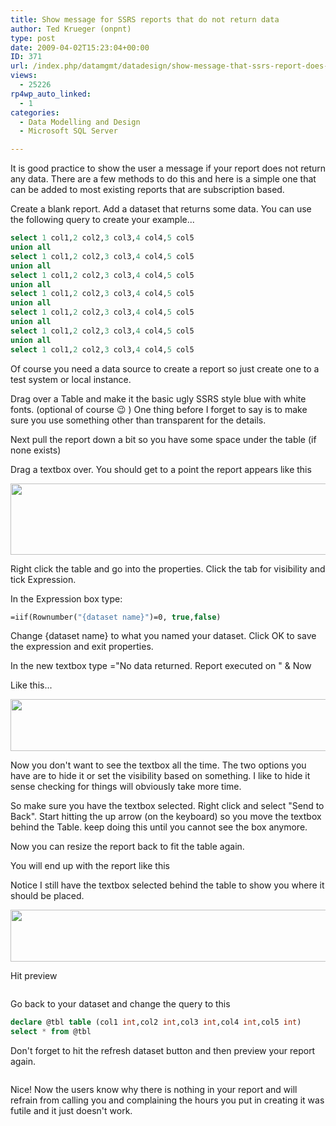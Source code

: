 ```yaml
---
title: Show message for SSRS reports that do not return data
author: Ted Krueger (onpnt)
type: post
date: 2009-04-02T15:23:04+00:00
ID: 371
url: /index.php/datamgmt/datadesign/show-message-that-ssrs-report-does-not-c/
views:
  - 25226
rp4wp_auto_linked:
  - 1
categories:
  - Data Modelling and Design
  - Microsoft SQL Server

---
```

It is good practice to show the user a message if your report does not return any data. There are a few methods to do this and here is a simple one that can be added to most existing reports that are subscription based.
  
Create a blank report. Add a dataset that returns some data. You can use the following query to create your example...

```sql
select 1 col1,2 col2,3 col3,4 col4,5 col5
union all
select 1 col1,2 col2,3 col3,4 col4,5 col5
union all
select 1 col1,2 col2,3 col3,4 col4,5 col5
union all
select 1 col1,2 col2,3 col3,4 col4,5 col5
union all
select 1 col1,2 col2,3 col3,4 col4,5 col5
union all
select 1 col1,2 col2,3 col3,4 col4,5 col5
union all
select 1 col1,2 col2,3 col3,4 col4,5 col5
```
Of course you need a data source to create a report so just create one to a test system or local instance.
  
Drag over a Table and make it the basic ugly SSRS style blue with white fonts. (optional of course 😉 ) One thing before I forget to say is to make sure you use something other than transparent for the details.
  
Next pull the report down a bit so you have some space under the table (if none exists)
  
Drag a textbox over. You should get to a point the report appears like this

<div class="image_block">
  <img src="/wp-content/uploads/blogs/DataMgmt//ssrs_ex_1.gif" alt="" title="" width="521" height="114" />
</div>

Right click the table and go into the properties. Click the tab for visibility and tick Expression.
  
In the Expression box type: 

```vb
=iif(Rownumber("{dataset name}")=0, true,false)
```

Change {dataset name} to what you named your dataset. Click OK to save the expression and exit properties.
  
In the new textbox type ="No data returned. Report executed on " & Now
  
Like this...

<div class="image_block">
  <img src="/wp-content/uploads/blogs/DataMgmt//ssrs_ex_2.gif" alt="" title="" width="516" height="83" />
</div>

Now you don't want to see the textbox all the time. The two options you have are to hide it or set the visibility based on something. I like to hide it sense checking for things will obviously take more time.
  
So make sure you have the textbox selected. Right click and select "Send to Back". Start hitting the up arrow (on the keyboard) so you move the textbox behind the Table. keep doing this until you cannot see the box anymore.
  
Now you can resize the report back to fit the table again.
  
You will end up with the report like this
  
Notice I still have the textbox selected behind the table to show you where it should be placed.

<div class="image_block">
  <img src="/wp-content/uploads/blogs/DataMgmt//ssrs_ex_3.gif" alt="" title="" width="516" height="83" />
</div>

Hit preview

<div class="image_block">
  <img src="/wp-content/uploads/blogs/DataMgmt//ssrs_ex_4.gif" alt="" title="" />
</div>

Go back to your dataset and change the query to this

```sql
declare @tbl table (col1 int,col2 int,col3 int,col4 int,col5 int)
select * from @tbl
```
Don't forget to hit the refresh dataset button and then preview your report again. 

<div class="image_block">
  <img src="/wp-content/uploads/blogs/DataMgmt//ssrs_ex_5.gif" alt="" title="" />
</div>

Nice! Now the users know why there is nothing in your report and will refrain from calling you and complaining the hours you put in creating it was futile and it just doesn't work.